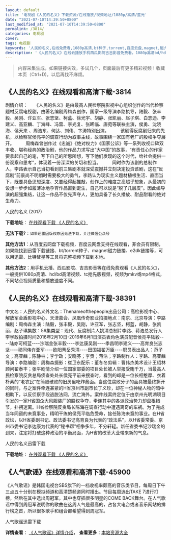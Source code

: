 ```yaml
---
layout: default
title: '电视剧《人民的名义》下载资源/在线播放/视频地址/1080p/高清/蓝光'
date: "2021-07-10T14:39:50+0800"
last_modified_at: "2021-07-10T14:39:50+0800"
permalink: /3814/
categories: 电视剧
cover:
tags: 电视剧
keywords: '人民的名义,在线免费看,1080p高清,bt种子,torrent,百度云盘,magnet,磁力链,迅雷下载资源'
description: '《人民的名义》在线云播放手机西瓜影院吉吉影音免费看，1080p高清bd/hd未删减完整版和tc抢先枪版，mkv/mp4格式，附带bt/torrent种子、magnet/磁力链、百度云盘、网盘资源迅雷下载链接'
---
```


>内容采集生成，如果链接失效，多试几个，页面最后有更多精彩视频！收藏本页（Ctrl+D)，以后再找不麻烦。


## 《人民的名义》在线观看和高清下载-3814

剧情介绍：　　《人民的名义》是由最高人民检察院影视中心组织创作的当代检察题材反腐电视剧，由著名编剧周梅森创作，国家一级导演李路执导，陆毅、张丰毅、吴刚、许亚军、张志坚、柯蓝、徐光宇、胡静、张凯丽、赵子琪、白志迪、李建义、高亚麟、丁海峰、冯雷、李光复、张晞临、唐菀等联袂主演，侯勇、沈晓 海、侯天来 、周浩东、何达、刘伟、卞涛特别出演。  　　该剧得反腐剧归来的先机，以检察官侯亮平的调查行动为叙事主线，故事围绕一家国有老厂的股权争夺展开。  　　周梅森曾创作过《忠诚》《绝对权力》《国家公诉》等一系列收视口碑双丰收、堪称经典的政治剧，他的作品力求写出“大中国”的故事，“有责任心的作家要拿起自己的笔，写下自己的所思所想，写下他们发现的这个时代，给社会提供一份观察和思考”，体现着一份深深的关切和担当。  　　同时作为该剧的总制作人，李路表示自己当初看到前三集剧本就深受震撼并立刻决定投资该剧，这在“反腐剧”前景尚不明朗时需要极大的勇气，李路认为现实主义题材植根生活、直面当下，既要具备思想深度、又要经得起推敲，创作上的难度之高超乎想象，从最初的设想一步步如履薄冰地孕育作品直到诞生，自己可以说是“脱了几层皮”。因此编导演的超强集结，让这一作品不仅先声夺人，更加具备了长久播放、耐品耐看的绝对生命力。


人民的名义 (2017)

**下载地址**： [在线观看下载 《人民的名义》](https://www.btbtdy.me/btdy/dy10317.html) 


**无法下载?**：`如果迅雷因版权原因无法下载，关注微信公众号 `

**其他方法1**：从百度云网盘下载视频，百度云网盘支持在线观看，非会员有限制，如果能找到迅雷下载链接、bt/torrent种子、magnet磁力链接、e2dk链接等，可以用迅雷、比特彗星等工具将完整视频下载到本地。

**其他方法2**：用手机云播、西瓜影院、吉吉影音等在线免费观看《人民的名义》，一般提供1080p高清、hd/bd高清视频、tc抢先版视频，视频为mkv或mp4格式，不同站点视频质量和播放速度不同。


## 《人民的名义》在线观看和高清下载-38391

中文名：人民的名义外文名：Thenameofthepeople出品公司：高检影视中心、解放军金盾影视中心、天津嘉会、凤凰传奇影业拍摄地点：南京、北京导演：李路编剧：周梅森主演：陆毅，张丰毅，吴刚，许亚军，张志坚，柯蓝，胡静，张凯丽，赵子琪集数：56集类型：现代、反腐制片人姚清总制片李路、蒋浩总发行人李学政拍摄时间2016年2月10日-2016年6月1日演员表角色演员配音侯亮平陆毅----陆亦可柯蓝----沙瑞金张丰毅----李达康吴刚----季昌明李建义----高育良张志坚----祁同伟许亚军----欧阳菁岳秀清----田国福翟万臣----职员表出品人：范子文；高亚麟；陈静柱；李学政；安晓芬；李贡；蒋浩；李路制作人：李路、高亚麟导演：李路编剧：周梅森摄影：崔卫东配乐：董冬冬剪辑：曹伟杰美术设计王绍林顾问翟泰丰；张平剧情介绍一位国家部委的项目处长被人举报受贿千万，当最高人民检察院反贪总局侦查处处长侯亮平前来搜查时，看到的却是一位长相憨厚、衣着朴素的“老农民”在简陋破败的旧房里吃炸酱面。当这位腐败分子的面具被最终撕开的同时，与之案件牵连甚紧的H省京州市副市长丁义珍，却在一位神秘人物的暗中相助下，以反侦察手段逃脱法网，流亡海外。案件线索终定位于由京州光明湖项目引发的一家H省国企大风服装厂的股权争夺，牵连其中的各派政治势力却盘根错节，扑朔迷离。H省检察院反贪局长陈海在调查行动中遭遇离奇的车祸。为了完成当年同窗的未竟事业，精明干练的侯亮平临危受命，接任陈海未竟的事业。在H省政坛，以H省委副书记、政法委书记高育良为代表的“政法系”，以H省委常委、京州市委书记李达康为代表的“秘书帮”相争多年，不分轩轾。新任省委书记沙瑞金的到来，注定将打破这种政治的平衡局面，为H省的改革大业带来新的气息。


人民的名义迅雷下载

**下载地址**： [在线观看下载 《人民的名义》](https://www.993dy.com//vod-detail-id-25894.html) 


## 《人气歌谣》在线观看和高清下载-45900

《人气歌谣》是韩国电视台SBS旗下的一档收视率颇高的音乐类节目，每周日下午三点五十分别在模拟频道和高清楚频道同时播出。节目每周选出TAKE 7进行打榜，然后在其中选出周冠军，其中也穿插很多明星的COME BACK舞台。在人气歌谣中得到周冠军说明你的歌曲在这周人气是最高的，占各大电台或者音乐网站的排行榜之首，所以很多歌手和组合都希望得到周冠军。


人气歌谣迅雷下载

**详情查看**： [《人气歌谣》详情介绍](/movie/45900/)， **查看更多**：[本站资源大全](/movie/t/all/)

